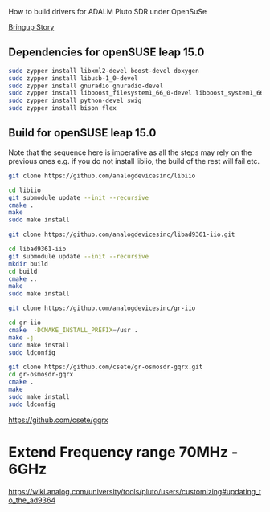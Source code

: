 How to build drivers for ADALM Pluto SDR under OpenSuSe

[Bringup Story](BLOG.md)

## Dependencies for openSUSE leap 15.0

```sh
sudo zypper install libxml2-devel boost-devel doxygen
sudo zypper install libusb-1_0-devel
sudo zypper install gnuradio gnuradio-devel 
sudo zypper install libboost_filesystem1_66_0-devel libboost_system1_66_0-devel libboost_thread1_66_0-devel libboost_date_time1_66_0-devel
sudo zypper install python-devel swig
sudo zypper install bison flex 
```

## Build for openSUSE leap 15.0

Note that the sequence here is imperative as all the steps may rely on the previous ones
e.g. if you do not install libiio, the build of the rest will fail etc.

```sh
git clone https://github.com/analogdevicesinc/libiio

cd libiio
git submodule update --init --recursive
cmake . 
make 
sudo make install
```

```sh
git clone https://github.com/analogdevicesinc/libad9361-iio.git

cd libad9361-iio
git submodule update --init --recursive  
mkdir build
cd build
cmake ..
make 
sudo make install
```

```sh
git clone https://github.com/analogdevicesinc/gr-iio

cd gr-iio
cmake  -DCMAKE_INSTALL_PREFIX=/usr .
make -j
sudo make install
sudo ldconfig
```

```sh
git clone https://github.com/csete/gr-osmosdr-gqrx.git
cd gr-osmosdr-gqrx
cmake .
make
sudo make install
sudo ldconfig
```

https://github.com/csete/gqrx

# Extend Frequency range 70MHz - 6GHz

https://wiki.analog.com/university/tools/pluto/users/customizing#updating_to_the_ad9364
